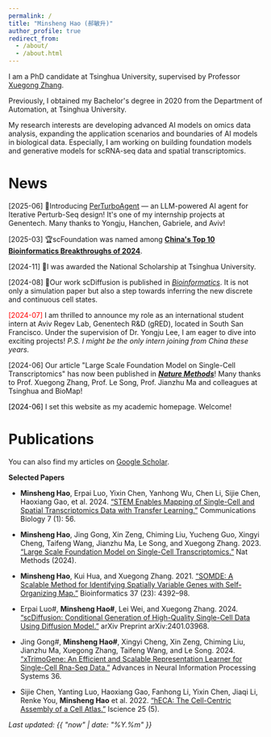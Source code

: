 ```yaml
---
permalink: /
title: "Minsheng Hao (郝敏升)"
author_profile: true
redirect_from: 
  - /about/
  - /about.html
---
```

I am a PhD candidate at Tsinghua University, supervised by Professor [Xuegong Zhang](https://scholar.google.com/citations?user=o2ZRDe4AAAAJ). 

Previously, I obtained my Bachelor's degree in 2020 from the Department of Automation, at Tsinghua University.

My research interests are developing advanced AI models on omics data analysis, expanding the application scenarios and boundaries of AI models in biological data. Especially, I am working on building foundation models and generative models for scRNA-seq data and spatial transcriptomics.

News
======
<span style="color:balck;">[2025-06]</span> 📃Introducing [PerTurboAgent](https://www.biorxiv.org/content/10.1101/2025.05.25.656020v1) — an LLM-powered AI agent for Iterative Perturb-Seq design! It's one of my internship projects at Genentech. Many thanks to Yongju, Hanchen, Gabriele, and Aviv!

<span style="color:balck;">[2025-03]</span> 🏆scFoundation was named among [**China's Top 10 Bioinformatics Breakthroughs of 2024**](http://gpb.big.ac.cn/news/1022#:~:text=%E5%85%A8%E7%90%83%E9%A6%96%E4%B8%AA%E5%8F%82%E6%95%B0%E8%A7%84%E6%A8%A1%E8%B6%85%E4%BA%BF%E7%9A%84%E5%8D%95%E7%BB%86%E8%83%9E%E8%BD%AC%E5%BD%95%E7%BB%84%E9%A2%84%E8%AE%AD%E7%BB%83%E6%A8%A1%E5%9E%8BscFoundation%E6%9E%81%E5%A4%A7%E6%8E%A8%E5%8A%A8%E4%BA%86AI%E9%A9%B1%E5%8A%A8%E7%9A%84%E7%A7%91%E5%AD%A6%E7%A0%94%E7%A9%B6%E8%8C%83%E5%BC%8F%E8%BD%AC%E5%8F%98).

<span style="color:balck;">[2024-11]</span> 🎉I was awarded the National Scholarship at Tsinghua University.

<span style="color:balck;">[2024-08]</span> 🌟Our work scDiffusion is published in [*Bioinformatics*](https://doi.org/10.1093/bioinformatics/btae518). It is not only a simulation paper but also a step towards inferring the new discrete and continuous cell states.

<span style="color:red;">[2024-07]</span> I am thrilled to announce my role as an international student intern at Aviv Regev Lab, Genentech R&D (gRED), located in South San Francisco. Under the supervision of Dr. Yongju Lee, I am eager to dive into exciting projects! *P.S. I might be the only intern joining from China these years.*

<span style="color:balck;">[2024-06]</span> Our article "Large Scale Foundation Model on Single-Cell Transcriptomics" has now been published in [***Nature Methods***](https://www.nature.com/articles/s41592-024-02305-7)! Many thanks to Prof. Xuegong Zhang, Prof. Le Song, Prof. Jianzhu Ma and colleagues at Tsinghua and BioMap! 

<span style="color:black;">[2024-06]</span> I set this website as my academic homepage. Welcome!

Publications
======
You can also find my articles on [Google Scholar](https://scholar.google.com/citations?user=UA6g8C8AAAAJ&hl=en).

**Selected Papers**

- **Minsheng Hao**, Erpai Luo, Yixin Chen, Yanhong Wu, Chen Li, Sijie Chen, Haoxiang Gao, et al. 2024. [“STEM Enables Mapping of Single-Cell and Spatial Transcriptomics Data with Transfer Learning.”](https://www.nature.com/articles/s42003-023-05640-1) Communications Biology 7 (1): 56.

- **Minsheng Hao**, Jing Gong, Xin Zeng, Chiming Liu, Yucheng Guo, Xingyi Cheng, Taifeng Wang, Jianzhu Ma, Le Song, and Xuegong Zhang. 2023. [“Large Scale Foundation Model on Single-Cell Transcriptomics.”](https://www.nature.com/articles/s41592-024-02305-7) Nat Methods (2024).

- **Minsheng Hao**, Kui Hua, and Xuegong Zhang. 2021. [“SOMDE: A Scalable Method for Identifying Spatially Variable Genes with Self-Organizing Map.”](https://doi.org/10.1093/bioinformatics/btab471) Bioinformatics 37 (23): 4392–98.

- Erpai Luo#, **Minsheng Hao#**, Lei Wei, and Xuegong Zhang. 2024. [“scDiffusion: Conditional Generation of High-Quality Single-Cell Data Using Diffusion Model.”](https://arxiv.org/abs/2401.03968) arXiv Preprint arXiv:2401.03968.

- Jing Gong#, **Minsheng Hao#**, Xingyi Cheng, Xin Zeng, Chiming Liu, Jianzhu Ma, Xuegong Zhang, Taifeng Wang, and Le Song. 2024. [“xTrimoGene: An Efficient and Scalable Representation Learner for Single-Cell Rna-Seq Data.”](https://openreview.net/forum?id=gdwcoBCMVi) Advances in Neural Information Processing Systems 36.

- Sijie Chen, Yanting Luo, Haoxiang Gao, Fanhong Li, Yixin Chen, Jiaqi Li, Renke You, **Minsheng Hao** et al. 2022. [“hECA: The Cell-Centric Assembly of a Cell Atlas.”](https://www.sciencedirect.com/science/article/pii/S2589004222005892) Iscience 25 (5).

*Last updated: {{ "now" | date: "%Y.%m" }}*